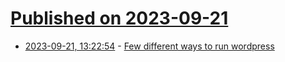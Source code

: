 # [Published on 2023-09-21](index.md)

* [2023-09-21, 13:22:54](https://lobste.rs/s/vn7dqp/few_different_ways_run_wordpress) - [Few different ways to run wordpress](https://github.com/geekodour/xrunsWordpress)
